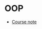 # OOP

- [Course note](https://github.com/HackerYou/bootcamp-notes/blob/master/applied-javascript/class-based-programming.md)
